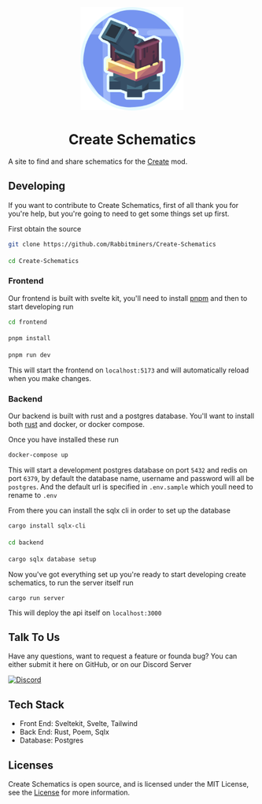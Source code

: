 <p align="center">
<img style="width: 15em;" src="display/schematic_cannon.png" alt="fern"/>
<h1 align="center"> Create Schematics </h1>
</p>

A site to find and share schematics for the [Create](https://github.com/Creators-of-Create/Create) mod.

## Developing

If you want to contribute to Create Schematics, first of all thank you for you're help, but you're going to need to get some things set up first.

First obtain the source 

```bash
git clone https://github.com/Rabbitminers/Create-Schematics

cd Create-Schematics
```

### Frontend

Our frontend is built with svelte kit, you'll need to install [pnpm](https://pnpm.io/installation) and then to start developing run

```bash
cd frontend

pnpm install

pnpm run dev
```

This will start the frontend on `localhost:5173` and will automatically reload when you make changes.

### Backend

Our backend is built with rust and a postgres database. You'll want to install both [rust](https://www.rust-lang.org/tools/install) and docker, or docker compose.

Once you have installed these run

```bash
docker-compose up
```

This will start a development postgres database on port `5432` and redis on port `6379`, by default the database name, username and password will all be `postgres`. And the default url is specified in `.env.sample` which youll need to rename to `.env` 

From there you can install the sqlx cli in order to set up the database

```bash
cargo install sqlx-cli

cd backend

cargo sqlx database setup
```

Now you've got everything set up you're ready to start developing create schematics, to run the server itself run

```
cargo run server
```

This will deploy the api itself on `localhost:3000`

## Talk To Us

Have any questions, want to request a feature or founda bug? You can either submit it here on GitHub, or on our Discord Server


[![Discord][1]][2]

[1]: https://discordapp.com/api/guilds/1069326955742244884/widget.png?style=banner2
[2]: https://discord.gg/GJsQadv9Mc


## Tech Stack

- Front End: Sveltekit, Svelte, Tailwind
- Back End: Rust, Poem, Sqlx
- Database: Postgres

## Licenses

Create Schematics is open source, and is licensed under the MIT License, see the [License](./LICENSE) for more information.